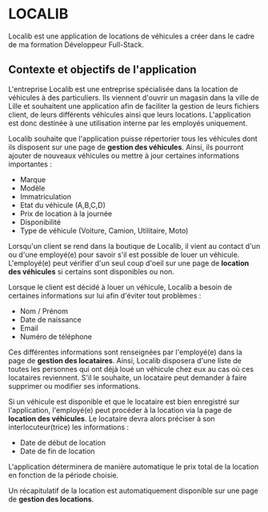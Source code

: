 # LOCALIB

Localib est une application de locations de véhicules a créer dans le cadre de ma formation Développeur Full-Stack.

## Contexte et objectifs de l'application

L'entreprise Localib est une entreprise spécialisée dans la location de véhicules à des particuliers. Ils viennent d'ouvrir un magasin dans la ville de Lille et souhaitent une application afin de faciliter la gestion de leurs fichiers client, de leurs différents véhicules ainsi que leurs locations. L'application est donc destinée à une utilisation interne par les employés uniquement.

Localib souhaite que l'application puisse répertorier tous les véhicules dont ils disposent sur une page de **gestion des véhicules**. Ainsi, ils pourront ajouter de nouveaux véhicules ou mettre à jour certaines informations importantes :
- Marque
- Modèle
- Immatriculation
- Etat du véhicule (A,B,C,D)
- Prix de location à la journée
- Disponibilité
- Type de véhicule (Voiture, Camion, Utilitaire, Moto)

Lorsqu'un client se rend dans la boutique de Localib, il vient au contact d'un ou d'une employé(e) pour savoir s'il est possible de louer un véhicule. L'employé(e) peut vérifier d'un seul coup d'oeil sur une page de **location des véhicules** si certains sont disponibles ou non.

Lorsque le client est décidé à louer un véhicule, Localib a besoin de certaines informations sur lui afin d'éviter tout problèmes :

- Nom / Prénom
- Date de naissance
- Email
- Numéro de téléphone

Ces différentes informations sont renseignées par l'employé(e) dans la page de **gestion des locataires**. Ainsi, Localib disposera d'une liste de toutes les personnes qui ont déjà loué un véhicule chez eux au cas où ces locataires reviennent. S'il le souhaite, un locataire peut demander à faire supprimer ou modifier ses informations.

Si un véhicule est disponible et que le locataire est bien enregistré sur l'application, l'employé(e) peut procéder à la location via la page de **location des véhicules**. Le locataire devra alors préciser à son interlocuteur(trice) les informations :
- Date de début de location
- Date de fin de location

L'application déterminera de manière automatique le prix total de la location en fonction de la période choisie.

Un récapitulatif de la location est automatiquement disponible sur une page de **gestion des locations**.
